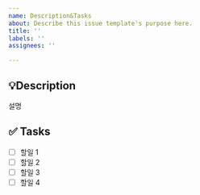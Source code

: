```yaml
---
name: Description&Tasks
about: Describe this issue template's purpose here.
title: ''
labels: ''
assignees: ''

---
```


## 💡Description
설명

## ✅ Tasks
- [ ] 할일 1
- [ ] 할일 2
- [ ] 할일 3
- [ ] 할일 4
